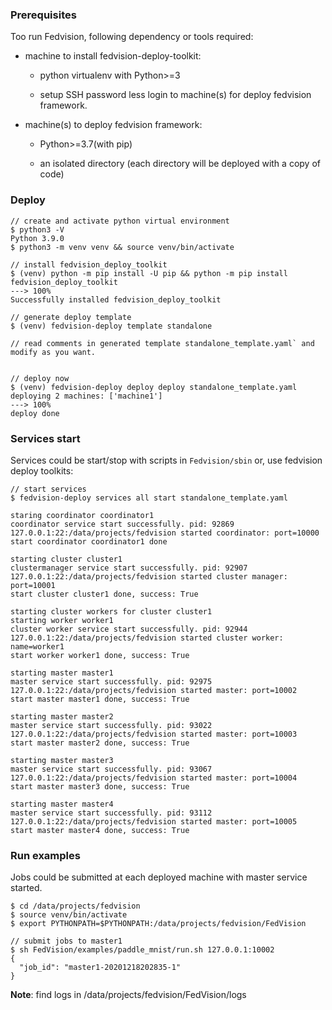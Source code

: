 ### Prerequisites

Too run Fedvision, following dependency or tools required:

- machine to install fedvision-deploy-toolkit:

    - python virtualenv with Python>=3
    
    - setup SSH password less login to machine(s) for deploy fedvision framework.

- machine(s) to deploy fedvision framework:
    
    - Python>=3.7(with pip)
    
    - an isolated directory (each directory will be deployed with a copy of code)

### Deploy


<div class="termy">

```console
// create and activate python virtual environment
$ python3 -V
Python 3.9.0
$ python3 -m venv venv && source venv/bin/activate

// install fedvision_deploy_toolkit 
$ (venv) python -m pip install -U pip && python -m pip install fedvision_deploy_toolkit
---> 100%
Successfully installed fedvision_deploy_toolkit 

// generate deploy template
$ (venv) fedvision-deploy template standalone

// read comments in generated template standalone_template.yaml` and modify as you want.


// deploy now
$ (venv) fedvision-deploy deploy deploy standalone_template.yaml
deploying 2 machines: ['machine1']
---> 100%
deploy done

```

</div>

### Services start 

Services could be start/stop with scripts in `Fedvision/sbin` or, use fedvision deploy toolkits:

<div class="termy">

```console
// start services
$ fedvision-deploy services all start standalone_template.yaml

staring coordinator coordinator1
coordinator service start successfully. pid: 92869
127.0.0.1:22:/data/projects/fedvision started coordinator: port=10000
start coordinator coordinator1 done

starting cluster cluster1
clustermanager service start successfully. pid: 92907
127.0.0.1:22:/data/projects/fedvision started cluster manager: port=10001
start cluster cluster1 done, success: True

starting cluster workers for cluster cluster1
starting worker worker1
cluster worker service start successfully. pid: 92944
127.0.0.1:22:/data/projects/fedvision started cluster worker: name=worker1
start worker worker1 done, success: True

starting master master1
master service start successfully. pid: 92975
127.0.0.1:22:/data/projects/fedvision started master: port=10002
start master master1 done, success: True

starting master master2
master service start successfully. pid: 93022
127.0.0.1:22:/data/projects/fedvision started master: port=10003
start master master2 done, success: True

starting master master3
master service start successfully. pid: 93067
127.0.0.1:22:/data/projects/fedvision started master: port=10004
start master master3 done, success: True

starting master master4
master service start successfully. pid: 93112
127.0.0.1:22:/data/projects/fedvision started master: port=10005
start master master4 done, success: True

```

</div>

### Run examples

Jobs could be submitted at each deployed machine with master service started. 


<div class="termy">

```console
$ cd /data/projects/fedvision
$ source venv/bin/activate
$ export PYTHONPATH=$PYTHONPATH:/data/projects/fedvision/FedVision

// submit jobs to master1
$ sh FedVision/examples/paddle_mnist/run.sh 127.0.0.1:10002
{
  "job_id": "master1-20201218202835-1"
} 
```

</div>

**Note**: find logs in /data/projects/fedvision/FedVision/logs